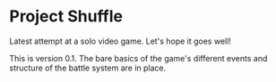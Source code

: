# Project Shuffle
 Latest attempt at a solo video game. Let's hope it goes well!


This is version 0.1. The bare basics of the game's different events and
structure of the battle system are in place.